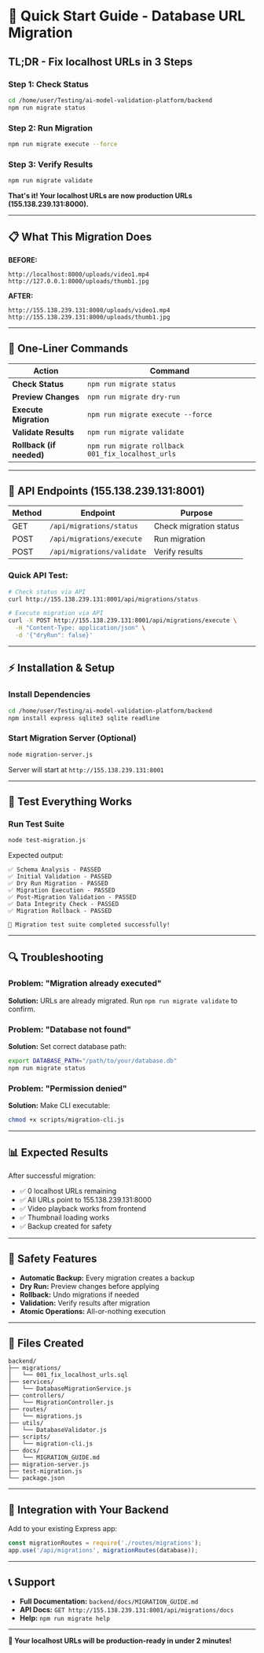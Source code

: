 # 🚀 Quick Start Guide - Database URL Migration

## TL;DR - Fix localhost URLs in 3 Steps

### Step 1: Check Status
```bash
cd /home/user/Testing/ai-model-validation-platform/backend
npm run migrate status
```

### Step 2: Run Migration
```bash
npm run migrate execute --force
```

### Step 3: Verify Results
```bash
npm run migrate validate
```

**That's it! Your localhost URLs are now production URLs (155.138.239.131:8000).**

---

## 📋 What This Migration Does

**BEFORE:**
```
http://localhost:8000/uploads/video1.mp4
http://127.0.0.1:8000/uploads/thumb1.jpg
```

**AFTER:**
```
http://155.138.239.131:8000/uploads/video1.mp4
http://155.138.239.131:8000/uploads/thumb1.jpg
```

---

## 🎯 One-Liner Commands

| Action | Command |
|--------|---------|
| **Check Status** | `npm run migrate status` |
| **Preview Changes** | `npm run migrate dry-run` |
| **Execute Migration** | `npm run migrate execute --force` |
| **Validate Results** | `npm run migrate validate` |
| **Rollback (if needed)** | `npm run migrate rollback 001_fix_localhost_urls` |

---

## 🔧 API Endpoints (155.138.239.131:8001)

| Method | Endpoint | Purpose |
|--------|----------|---------|
| GET | `/api/migrations/status` | Check migration status |
| POST | `/api/migrations/execute` | Run migration |
| POST | `/api/migrations/validate` | Verify results |

### Quick API Test:
```bash
# Check status via API
curl http://155.138.239.131:8001/api/migrations/status

# Execute migration via API
curl -X POST http://155.138.239.131:8001/api/migrations/execute \
  -H "Content-Type: application/json" \
  -d '{"dryRun": false}'
```

---

## ⚡ Installation & Setup

### Install Dependencies
```bash
cd /home/user/Testing/ai-model-validation-platform/backend
npm install express sqlite3 sqlite readline
```

### Start Migration Server (Optional)
```bash
node migration-server.js
```
Server will start at `http://155.138.239.131:8001`

---

## 🧪 Test Everything Works

### Run Test Suite
```bash
node test-migration.js
```

Expected output:
```
✅ Schema Analysis - PASSED
✅ Initial Validation - PASSED  
✅ Dry Run Migration - PASSED
✅ Migration Execution - PASSED
✅ Post-Migration Validation - PASSED
✅ Data Integrity Check - PASSED
✅ Migration Rollback - PASSED

🎉 Migration test suite completed successfully!
```

---

## 🔍 Troubleshooting

### Problem: "Migration already executed"
**Solution:** URLs are already migrated. Run `npm run migrate validate` to confirm.

### Problem: "Database not found"
**Solution:** Set correct database path:
```bash
export DATABASE_PATH="/path/to/your/database.db"
npm run migrate status
```

### Problem: "Permission denied"
**Solution:** Make CLI executable:
```bash
chmod +x scripts/migration-cli.js
```

---

## 📊 Expected Results

After successful migration:
- ✅ 0 localhost URLs remaining
- ✅ All URLs point to 155.138.239.131:8000
- ✅ Video playback works from frontend
- ✅ Thumbnail loading works
- ✅ Backup created for safety

---

## 🚨 Safety Features

- **Automatic Backup:** Every migration creates a backup
- **Dry Run:** Preview changes before applying
- **Rollback:** Undo migrations if needed
- **Validation:** Verify results after migration
- **Atomic Operations:** All-or-nothing execution

---

## 📁 Files Created

```
backend/
├── migrations/
│   └── 001_fix_localhost_urls.sql
├── services/
│   └── DatabaseMigrationService.js  
├── controllers/
│   └── MigrationController.js
├── routes/
│   └── migrations.js
├── utils/
│   └── DatabaseValidator.js
├── scripts/
│   └── migration-cli.js
├── docs/
│   └── MIGRATION_GUIDE.md
├── migration-server.js
├── test-migration.js
└── package.json
```

---

## 🎯 Integration with Your Backend

Add to your existing Express app:
```javascript
const migrationRoutes = require('./routes/migrations');
app.use('/api/migrations', migrationRoutes(database));
```

---

## 📞 Support

- **Full Documentation:** `backend/docs/MIGRATION_GUIDE.md`
- **API Docs:** `GET http://155.138.239.131:8001/api/migrations/docs`
- **Help:** `npm run migrate help`

---

**🎉 Your localhost URLs will be production-ready in under 2 minutes!**